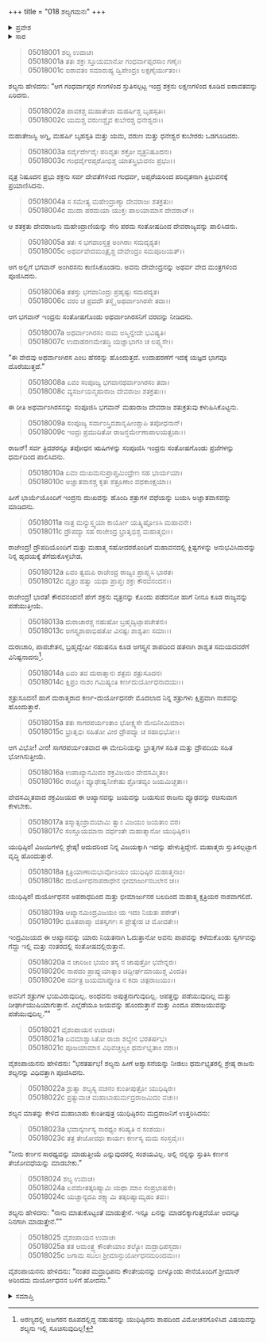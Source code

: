 +++
title = "018 ಶಲ್ಯಗಮನಃ"
+++

<details><summary>ಪ್ರವೇಶ</summary>


।।   ಓಂ ಓಂ ನಮೋ ನಾರಾಯಣಾಯ।।   ಶ್ರೀ ವೇದವ್ಯಾಸಾಯ ನಮಃ ।।

ಶ್ರೀ ಕೃಷ್ಣದ್ವೈಪಾಯನ ವೇದವ್ಯಾಸ ವಿರಚಿತ  

**ಶ್ರೀ ಮಹಾಭಾರತ**

**ಉದ್ಯೋಗ ಪರ್ವ**

**ಉದ್ಯೋಗ ಪರ್ವ**

**ಅಧ್ಯಾಯ 18**

</details>


<details><summary>ಸಾರ</summary>

ಇಂದ್ರನು ದೇವರಾಜತ್ವವನ್ನು ಪುನಃ ಪಡೆದುದನ್ನು ಹೇಳಿ ಶಲ್ಯನು ಇಂದ್ರೋಪಾಖ್ಯಾನವನ್ನು ಸಮಾಪ್ತಿಗೊಳಿಸಿದುದು (1-10). ಇಂದ್ರನಂತೆ ನೀನೂ ಕಷ್ಟಗಳನ್ನು ಕಳೆದು ರಾಜ್ಯವನ್ನು ಗಳಿಸುತ್ತೀಯೆ ಎಂದು ಯುಧಿಷ್ಠಿರನಿಗೆ ಹೇಳಿ ಶಲ್ಯನು ಬೀಳ್ಕೊಂಡಿದುದು (11-25).

</details>



> 05018001 ಶಲ್ಯ ಉವಾಚ।  
05018001a ತತಃ ಶಕ್ರಃ ಸ್ತೂಯಮಾನೋ ಗಂಧರ್ವಾಪ್ಸರಸಾಂ ಗಣೈಃ।  
05018001c ಐರಾವತಂ ಸಮಾರುಹ್ಯ ದ್ವಿಪೇಂದ್ರಂ ಲಕ್ಷಣೈರ್ಯುತಂ।।

ಶಲ್ಯನು ಹೇಳಿದನು: “ಆಗ ಗಂಧರ್ವಾಪ್ಸರ ಗಣಗಳಿಂದ ಸ್ತುತಿಸಲ್ಪಟ್ಟ ಇಂದ್ರ ಶಕ್ರನು ಲಕ್ಷಣಗಳಿಂದ ಕೂಡಿದ ಐರಾವತವನ್ನು ಏರಿದನು.

> 05018002a ಪಾವಕಶ್ಚ ಮಹಾತೇಜಾ ಮಹರ್ಷಿಶ್ಚ ಬೃಹಸ್ಪತಿಃ।  
05018002c ಯಮಶ್ಚ ವರುಣಶ್ಚೈವ ಕುಬೇರಶ್ಚ ಧನೇಶ್ವರಃ।।

ಮಹಾತೇಜಸ್ವಿ ಅಗ್ನಿ, ಮಹರ್ಷಿ ಬೃಹಸ್ಪತಿ ಮತ್ತು ಯಮ, ವರುಣ ಮತ್ತು ಧನೇಶ್ವರ ಕುಬೇರರು ಒಡಗೂಡಿದರು.

> 05018003a ಸರ್ವೈರ್ದೇವೈಃ ಪರಿವೃತಃ ಶಕ್ರೋ ವೃತ್ರನಿಷೂದನಃ।  
05018003c ಗಂಧರ್ವೈರಪ್ಸರೋಭಿಶ್ಚ ಯಾತಸ್ತ್ರಿಭುವನಂ ಪ್ರಭುಃ।।

ವೃತ್ರ ನಿಷೂದನ ಪ್ರಭು ಶಕ್ರನು ಸರ್ವ ದೇವತೆಗಳಿಂದ ಗಂಧರ್ವ, ಅಪ್ಸರೆಯರಿಂದ ಪರಿವೃತನಾಗಿ ತ್ರಿಭುವನಕ್ಕೆ ಪ್ರಯಾಣಿಸಿದನು.

> 05018004a ಸ ಸಮೇತ್ಯ ಮಹೇಂದ್ರಾಣ್ಯಾ ದೇವರಾಜಃ ಶತಕ್ರತುಃ।   
05018004c ಮುದಾ ಪರಮಯಾ ಯುಕ್ತಃ ಪಾಲಯಾಮಾಸ ದೇವರಾಟ್।।

ಆ ಶತಕ್ರತು ದೇವರಾಜನು ಮಹೇಂದ್ರಾಣಿಯನ್ನು ಸೇರಿ ಪರಮ ಸಂತೋಷದಿಂದ ದೇವರಾಜ್ಯವನ್ನು ಪಾಲಿಸಿದನು.

> 05018005a ತತಃ ಸ ಭಗವಾಂಸ್ತತ್ರ ಅಂಗಿರಾಃ ಸಮದೃಶ್ಯತ।  
05018005c ಅಥರ್ವವೇದಮಂತ್ರೈಶ್ಚ ದೇವೇಂದ್ರಂ ಸಮಪೂಜಯತ್।।

ಆಗ ಅಲ್ಲಿಗೆ ಭಗವಾನ್ ಅಂಗಿರಸನು ಕಾಣಿಸಿಕೊಂಡನು. ಅವನು ದೇವೇಂದ್ರನನ್ನು ಅಥರ್ವ ವೇದ ಮಂತ್ರಗಳಿಂದ ಪೂಜಿಸಿದನು.

> 05018006a ತತಸ್ತು ಭಗವಾನಿಂದ್ರಃ ಪ್ರಹೃಷ್ಟಃ ಸಮಪದ್ಯತ।  
05018006c ವರಂ ಚ ಪ್ರದದೌ ತಸ್ಮೈ ಅಥರ್ವಾಂಗಿರಸೇ ತದಾ।।

ಆಗ ಭಗವಾನ್ ಇಂದ್ರನು ಸಂತೋಷಗೊಂಡು ಅಥರ್ವಾಂಗಿರಸನಿಗೆ ವರವನ್ನು ನೀಡಿದನು.

> 05018007a ಅಥರ್ವಾಂಗಿರಸಂ ನಾಮ ಅಸ್ಮಿನ್ವೇದೇ ಭವಿಷ್ಯತಿ।  
05018007c ಉದಾಹರಣಮೇತದ್ಧಿ ಯಜ್ಞಾಭಾಗಂ ಚ ಲಪ್ಸ್ಯಸೇ।।

“ಈ ವೇದವು ಅಥರ್ವಾಂಗಿರಸ ಎಂಬ ಹೆಸರನ್ನು ಹೊಂದುತ್ತದೆ. ಉದಾಹರಣೆಗೆ ಇದಕ್ಕೆ ಯಜ್ಞದ ಭಾಗವೂ ದೊರೆಯುತ್ತದೆ.”

> 05018008a ಏವಂ ಸಂಪೂಜ್ಯ ಭಗವಾನಥರ್ವಾಂಗಿರಸಂ ತದಾ।  
05018008c ವ್ಯಸರ್ಜಯನ್ಮಹಾರಾಜ ದೇವರಾಜಃ ಶತಕ್ರತುಃ।।

ಈ ರೀತಿ ಅಥರ್ವಾಂಗಿರಸನನ್ನು ಸಂಪೂಜಿಸಿ ಭಗವಾನ್ ಮಹಾರಾಜ ದೇವರಾಜ ಶತುಕ್ರತುವು ಕಳುಹಿಸಿಕೊಟ್ಟನು.

> 05018009a ಸಂಪೂಜ್ಯ ಸರ್ವಾಂಸ್ತ್ರಿದಶಾನೃಷೀಂಶ್ಚಾಪಿ ತಪೋಧನಾನ್।  
05018009c ಇಂದ್ರಃ ಪ್ರಮುದಿತೋ ರಾಜನ್ಧರ್ಮೇಣಾಪಾಲಯತ್ಪ್ರಜಾಃ।।

ರಾಜನ್! ಸರ್ವ ತ್ರಿದಶರನ್ನೂ ತಪೋಧನ ಋಷಿಗಳನ್ನು ಸಂಪೂಜಿಸಿ ಇಂದ್ರನು ಸಂತೋಷಗೊಂಡು ಪ್ರಜೆಗಳನ್ನು ಧರ್ಮದಿಂದ ಪಾಲಿಸಿದನು.

> 05018010a ಏವಂ ದುಃಖಮನುಪ್ರಾಪ್ತಮಿಂದ್ರೇಣ ಸಹ ಭಾರ್ಯಯಾ।   
05018010c ಅಜ್ಞಾತವಾಸಶ್ಚ ಕೃತಃ ಶತ್ರೂಣಾಂ ವಧಕಾಂಕ್ಷಯಾ।।

ಹೀಗೆ ಭಾರ್ಯೆಯೊಂದಿಗೆ ಇಂದ್ರನು ದುಃಖವನ್ನು ಹೊಂದಿ ಶತ್ರುಗಳ ವಧೆಯನ್ನು ಬಯಸಿ ಅಜ್ಞಾತವಾಸವನ್ನು ಮಾಡಿದನು.

> 05018011a ನಾತ್ರ ಮನ್ಯುಸ್ತ್ವಯಾ ಕಾರ್ಯೋ ಯತ್ಕ್ಲಿಷ್ಟೋಽಸಿ ಮಹಾವನೇ।  
05018011c ದ್ರೌಪದ್ಯಾ ಸಹ ರಾಜೇಂದ್ರ ಭ್ರಾತೃಭಿಶ್ಚ ಮಹಾತ್ಮಭಿಃ।।

ರಾಜೇಂದ್ರ! ದ್ರೌಪದಿಯೊಂದಿಗೆ ಮತ್ತು ಮಹಾತ್ಮ ಸಹೋದರರೊಂದಿಗೆ ಮಹಾವನದಲ್ಲಿ ಕ್ಲಿಷ್ಟಗಳನ್ನು ಅನುಭವಿಸಿದುದನ್ನು ನಿನ್ನ ಹೃದಯಕ್ಕೆ ತೆಗೆದುಕೊಳ್ಳಬೇಡ.

> 05018012a ಏವಂ ತ್ವಮಪಿ ರಾಜೇಂದ್ರ ರಾಜ್ಯಂ ಪ್ರಾಪ್ಸ್ಯಸಿ ಭಾರತ।  
05018012c ವೃತ್ರಂ ಹತ್ವಾ ಯಥಾ ಪ್ರಾಪ್ತಃ ಶಕ್ರಃ ಕೌರವನಂದನ।।

ರಾಜೇಂದ್ರ! ಭಾರತ! ಕೌರವನಂದನ! ಹೇಗೆ ಶಕ್ರನು ವೃತ್ರನನ್ನು ಕೊಂದು ಪಡೆದನೋ ಹಾಗೆ ನೀನೂ ಕೂಡ ರಾಜ್ಯವನ್ನು ಪಡೆಯುತ್ತೀಯೆ.

> 05018013a ದುರಾಚಾರಶ್ಚ ನಹುಷೋ ಬ್ರಹ್ಮದ್ವಿಟ್ಪಾಪಚೇತನಃ।  
05018013c ಅಗಸ್ತ್ಯಶಾಪಾಭಿಹತೋ ವಿನಷ್ಟಃ ಶಾಶ್ವತೀಃ ಸಮಾಃ।।

ದುರಾಚಾರಿ, ಪಾಪಚೇತನ, ಬ್ರಹ್ಮದ್ವೇಷೀ ನಹುಷನೂ ಕೂಡ ಅಗಸ್ತ್ಯನ ಶಾಪದಿಂದ ಹತನಾಗಿ ಶಾಶ್ವತ ಸಮಯದವರೆಗೆ ವಿನಿಷ್ಟನಾದನು[^1].

> 05018014a ಏವಂ ತವ ದುರಾತ್ಮಾನಃ ಶತ್ರವಃ ಶತ್ರುಸೂದನ।  
05018014c ಕ್ಷಿಪ್ರಂ ನಾಶಂ ಗಮಿಷ್ಯಂತಿ ಕರ್ಣದುರ್ಯೋಧನಾದಯಃ।।

ಶತ್ರುಸೂದನ! ಹಾಗೆ ದುರಾತ್ಮರಾದ ಕರ್ಣ-ದುರ್ಯೋಧನರೇ ಮೊದಲಾದ ನಿನ್ನ ಶತ್ರುಗಳು ಕ್ಷಿಪ್ರವಾಗಿ ನಾಶವನ್ನು ಹೊಂದುತ್ತಾರೆ.

> 05018015a ತತಃ ಸಾಗರಪರ್ಯಂತಾಂ ಭೋಕ್ಷ್ಯಸೇ ಮೇದಿನೀಮಿಮಾಂ।  
05018015c ಭ್ರಾತೃಭಿಃ ಸಹಿತೋ ವೀರ ದ್ರೌಪದ್ಯಾ ಚ ಸಹಾಭಿಭೋ।।

ಆಗ ವಿಭೋ! ವೀರ! ಸಾಗರಪರ್ಯಂತವಾದ ಈ ಮೇದಿನಿಯನ್ನು ಭ್ರಾತೃಗಳ ಸಹಿತ ಮತ್ತು ದ್ರೌಪದಿಯ ಸಹಿತ ಭೋಗಿಸುತ್ತೀಯೆ.

> 05018016a ಉಪಾಖ್ಯಾನಮಿದಂ ಶಕ್ರವಿಜಯಂ ವೇದಸಮ್ಮಿತಂ।   
05018016c ರಾಜ್ಞೋ ವ್ಯೂಢೇಷ್ವನೀಕೇಷು ಶ್ರೋತವ್ಯಂ ಜಯಮಿಚ್ಚತಾ।।

ವೇದಸಮ್ಮಿತವಾದ ಶಕ್ರವಿಜಯದ ಈ ಆಖ್ಯಾನವನ್ನು ಜಯವನ್ನು ಬಯಸುವ ರಾಜನು ವ್ಯೂಢವನ್ನು ರಚಿಸುವಾಗ ಕೇಳಬೇಕು.

> 05018017a ತಸ್ಮಾತ್ಸಂಶ್ರಾವಯಾಮಿ ತ್ವಾಂ ವಿಜಯಂ ಜಯತಾಂ ವರ।  
05018017c ಸಂಸ್ತೂಯಮಾನಾ ವರ್ಧಂತೇ ಮಹಾತ್ಮಾನೋ ಯುಧಿಷ್ಠಿರ।।

ಯುಧಿಷ್ಠಿರ! ವಿಜಯಿಗಳಲ್ಲಿ ಶ್ರೇಷ್ಠ! ಆದುದರಿಂದ ನಿನ್ನ ವಿಜಯಕ್ಕಾಗಿ ಇದನ್ನು ಹೇಳುತ್ತಿದ್ದೇನೆ. ಮಹಾತ್ಮರು ಸ್ತುತಿಸಲ್ಪಟ್ಟಾಗ ವೃದ್ಧಿ ಹೊಂದುತ್ತಾರೆ.

> 05018018a ಕ್ಷತ್ರಿಯಾಣಾಮಭಾವೋಽಯಂ ಯುಧಿಷ್ಠಿರ ಮಹಾತ್ಮನಾಂ।  
05018018c ದುರ್ಯೋಧನಾಪರಾಧೇನ ಭೀಮಾರ್ಜುನಬಲೇನ ಚ।।

ಯುಧಿಷ್ಠಿರ! ದುರ್ಯೋಧನನ ಅಪರಾಧದಿಂದ ಮತ್ತು ಭೀಮಾರ್ಜುನರ ಬಲದಿಂದ ಮಹಾತ್ಮ ಕ್ಷತ್ರಿಯರ ನಾಶವಾಗಲಿದೆ.

> 05018019a ಆಖ್ಯಾನಮಿಂದ್ರವಿಜಯಂ ಯ ಇದಂ ನಿಯತಃ ಪಠೇತ್।  
05018019c ಧೂತಪಾಪ್ಮಾ ಜಿತಸ್ವರ್ಗಃ ಸ ಪ್ರೇತ್ಯೇಹ ಚ ಮೋದತೇ।।

ಇಂದ್ರವಿಜಯದ ಈ ಆಖ್ಯಾನವನ್ನು ಯಾರು ನಿಯತನಾಗಿ ಓದುತ್ತಾನೋ ಅವನು ಪಾಪವನ್ನು ಕಳೆದುಕೊಂಡು ಸ್ವರ್ಗವನ್ನು ಗೆದ್ದು ಇಲ್ಲಿ ಮತ್ತು ನಂತರದಲ್ಲಿ ಸಂತೋಷದಲ್ಲಿರುತ್ತಾನೆ.

> 05018020a ನ ಚಾರಿಜಂ ಭಯಂ ತಸ್ಯ ನ ಚಾಪುತ್ರೋ ಭವೇನ್ನರಃ।  
05018020c ನಾಪದಂ ಪ್ರಾಪ್ನುಯಾತ್ಕಾಂ ಚಿದ್ದೀರ್ಘಮಾಯುಶ್ಚ ವಿಂದತಿ।  
05018020e ಸರ್ವತ್ರ ಜಯಮಾಪ್ನೋತಿ ನ ಕದಾ ಚಿತ್ಪರಾಜಯಂ।।

ಅವನಿಗೆ ಶತ್ರುಗಳ ಭಯವಿರುವುದಿಲ್ಲ. ಅಂಥವನು ಅಪುತ್ರನಾಗುವುದಿಲ್ಲ. ಆಪತ್ತನ್ನು ಪಡೆಯುವುದಿಲ್ಲ ಮತ್ತು ದೀರ್ಘಾಯುಷಿಯಾಗುತ್ತಾನೆ. ಎಲ್ಲೆಡೆಯೂ ಜಯವನ್ನು ಹೊಂದುತ್ತಾನೆ ಮತ್ತು ಎಂದೂ ಪರಾಜಯುವನ್ನು ಪಡೆಯುವುದಿಲ್ಲ.””

> 05018021 ವೈಶಂಪಾಯನ ಉವಾಚ।  
05018021a ಏವಮಾಶ್ವಾಸಿತೋ ರಾಜಾ ಶಲ್ಯೇನ ಭರತರ್ಷಭ।  
05018021c ಪೂಜಯಾಮಾಸ ವಿಧಿವಚ್ಚಲ್ಯಂ ಧರ್ಮಭೃತಾಂ ವರಃ।।

ವೈಶಂಪಾಯನನು ಹೇಳಿದನು: “ಭರತರ್ಷಭ! ಶಲ್ಯನು ಹೀಗೆ ಆಶ್ವಾಸನೆಯನ್ನು ನೀಡಲು ಧರ್ಮಭೃತರಲ್ಲಿ ಶ್ರೇಷ್ಠ ರಾಜನು ಶಲ್ಯನನ್ನು ವಿಧಿವತ್ತಾಗಿ ಪೂಜಿಸಿದನು.

> 05018022a ಶ್ರುತ್ವಾ ಶಲ್ಯಸ್ಯ ವಚನಂ ಕುಂತೀಪುತ್ರೋ ಯುಧಿಷ್ಠಿರಃ।  
05018022c ಪ್ರತ್ಯುವಾಚ ಮಹಾಬಾಹುರ್ಮದ್ರರಾಜಮಿದಂ ವಚಃ।।

ಶಲ್ಯನ ಮಾತನ್ನು ಕೇಳಿದ ಮಹಾಬಾಹು ಕುಂತೀಪುತ್ರ ಯುಧಿಷ್ಠಿರನು ಮದ್ರರಾಜನಿಗೆ ಉತ್ತರಿಸಿದನು:

> 05018023a ಭವಾನ್ಕರ್ಣಸ್ಯ ಸಾರಥ್ಯಂ ಕರಿಷ್ಯತಿ ನ ಸಂಶಯಃ।  
05018023c ತತ್ರ ತೇಜೋವಧಃ ಕಾರ್ಯಃ ಕರ್ಣಸ್ಯ ಮಮ ಸಂಸ್ತವೈಃ।।

“ನೀನು ಕರ್ಣನ ಸಾರಥ್ಯವನ್ನು ಮಾಡುತ್ತೀಯೆ ಎನ್ನುವುದರಲ್ಲಿ ಸಂಶಯವಿಲ್ಲ. ಅಲ್ಲಿ ನನ್ನನ್ನು ಸ್ತುತಿಸಿ ಕರ್ಣನ ತೇಜೋವಧೆಯನ್ನು ಮಾಡಬೇಕು.”

> 05018024 ಶಲ್ಯ ಉವಾಚ।  
05018024a ಏವಮೇತತ್ಕರಿಷ್ಯಾಮಿ ಯಥಾ ಮಾಂ ಸಂಪ್ರಭಾಷಸೇ।  
05018024c ಯಚ್ಚಾನ್ಯದಪಿ ಶಕ್ಷ್ಯಾಮಿ ತತ್ಕರಿಷ್ಯಾಮ್ಯಹಂ ತವ।।

ಶಲ್ಯನು ಹೇಳಿದನು: “ನಾನು ಮಾತುಕೊಟ್ಟಂತೆ ಮಾಡುತ್ತೇನೆ. ಇನ್ನೂ ಏನನ್ನು ಮಾಡಲಿಕ್ಕಾಗುತ್ತದೆಯೋ ಅದನ್ನೂ ನಿನಗಾಗಿ ಮಾಡುತ್ತೇನೆ.””

> 05018025 ವೈಶಂಪಾಯನ ಉವಾಚ।  
05018025a ತತ ಆಮಂತ್ರ್ಯ ಕೌಂತೇಯಾಂ ಶಲ್ಯೋ ಮದ್ರಾಧಿಪಸ್ತದಾ।  
05018025c ಜಗಾಮ ಸಬಲಃ ಶ್ರೀಮಾನ್ದುರ್ಯೋಧನಮರಿಂದಮಃ।।

ವೈಶಂಪಾಯನನು ಹೇಳಿದನು: “ನಂತರ ಮದ್ರಾಧಿಪನು ಕೌಂತೇಯನನ್ನು ಬೀಳ್ಕೊಂಡು ಸೇನೆಯೊಂದಿಗೆ ಶ್ರೀಮಾನ್ ಅರಿಂದಮ ದುರ್ಯೋಧನನ ಬಳಿಗೆ ಹೋದನು.”


<details><summary>ಸಮಾಪ್ತಿ</summary>

ಇತಿ ಶ್ರೀ ಮಹಾಭಾರತೇ ಉದ್ಯೋಗ ಪರ್ವಣಿ ಉದ್ಯೋಗ ಪರ್ವಣಿ ಶಲ್ಯಗಮನೇ ಅಷ್ಟಾದಶೋಽಧ್ಯಾಯಃ।  
ಇದು ಶ್ರೀ ಮಹಾಭಾರತದಲ್ಲಿ ಉದ್ಯೋಗ ಪರ್ವದಲ್ಲಿ ಉದ್ಯೋಗ ಪರ್ವದಲ್ಲಿ ಶಲ್ಯಗಮನದಲ್ಲಿ ಹದಿನೆಂಟನೆಯ ಅಧ್ಯಾಯವು।


</details>

[^1]: ಅರಣ್ಯದಲ್ಲಿ ಅಜಗರನ ರೂಪದಲ್ಲಿದ್ದ ನಹುಷನನ್ನು ಯುಧಿಷ್ಠಿರನು ಶಾಪದಿಂದ ವಿಮೋಚನಗೊಳಿಸಿದ ವಿಷಯವನ್ನು ಶಲ್ಯನು ಇಲ್ಲಿ ಸೂಚಿಸುವುದಿಲ್ಲ!